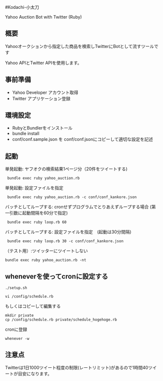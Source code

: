 #Kodachi-小太刀

Yahoo Auction Bot with Twitter (Ruby)

## 概要
Yahooオークションから指定した商品を検索しTwitterにBotとして流すツールです

Yahoo APIとTwitter APIを使用します。


## 事前準備
 - Yahoo Developer アカウント取得
 - Twitter アプリケーション登録

## 環境設定
 - RubyとBundlerをインストール
 - bundle install
 - conf/conf.sample.json を conf/conf.jsonにコピーして適切な設定を記述

## 起動

単発起動: ヤフオクの検索結果1ページ分（20件をツイートする) 

```
 bundle exec ruby yahoo_auction.rb
```

単発起動: 設定ファイルを指定

```
 bundle exec ruby yahoo_auction.rb -c conf/conf_kankore.json
```

バッチとしてループする: cronせずプログラムでとりあえずループする場合 (第一引数に起動間隔を60分で指定)

```
 bundle exec ruby loop.rb 60
```

バッチとしてループする: 設定ファイルを指定　(起動は30分間隔)

```
 bundle exec ruby loop.rb 30 -c conf/conf_kankore.json
```

（テスト用）:ツイッターにツイートしない

```
bundle exec ruby yahoo_auction.rb -nt
```

## wheneverを使ってcronに設定する

```
./setup.sh
```

```
vi /config/schedule.rb
```

もしくはコピーして編集する

```
mkdir private
cp /config/schedule.rb private/schedule_hogehoge.rb
```

cronに登録

```
whenever -w
```


## 注意点

Twitterは1日1000ツイート程度の制限(レートリミット)があるので1時間40ツイートが目安になります。

